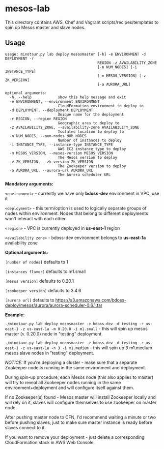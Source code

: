 mesos-lab
=========
This directory contains AWS, Chef and Vagrant scripts/recipes/templates to spin up Mesos master and slave nodes.

## Usage
```
usage: minotaur.py lab deploy mesosmaster [-h] -e ENVIRONMENT -d DEPLOYMENT -r
                                          REGION -z AVAILABILITY_ZONE
                                          [-n NUM_NODES] [-i INSTANCE_TYPE]
                                          [-m MESOS_VERSION] [-v ZK_VERSION]
                                          [-a AURORA_URL]

optional arguments:
  -h, --help            show this help message and exit
  -e ENVIRONMENT, --environment ENVIRONMENT
                        CloudFormation environment to deploy to
  -d DEPLOYMENT, --deployment DEPLOYMENT
                        Unique name for the deployment
  -r REGION, --region REGION
                        Geographic area to deploy to
  -z AVAILABILITY_ZONE, --availability-zone AVAILABILITY_ZONE
                        Isolated location to deploy to
  -n NUM_NODES, --num-nodes NUM_NODES
                        Number of instances to deploy
  -i INSTANCE_TYPE, --instance-type INSTANCE_TYPE
                        AWS EC2 instance type to deploy
  -m MESOS_VERSION, --mesos-version MESOS_VERSION
                        The Mesos version to deploy
  -v ZK_VERSION, --zk-version ZK_VERSION
                        The Zookeeper version to deploy
  -a AURORA_URL, --aurora-url AURORA_URL
                        The Aurora scheduler URL
```
**Mandatory arguments:**

`<environment>` - currently we have only **bdoss-dev** environment in VPC, use it

`<deployment>` - this term/option is used to logically separate groups of nodes within environment. Nodes that belong to different deployments won't interact with each other.

`<region>` - VPC is currently deployed in **us-east-1** region

`<availability zone>` - bdoss-dev environment belongs to **us-east-1a** availability zone

**Optional arguments:**

`[number of nodes]` defaults to 1

`[instances flavor]` defaults to m1.small

`[mesos version]` defaults to 0.20.1

`[zookeeper version]` defaults to 3.4.6

`[aurora url]` defaults to https://s3.amazonaws.com/bdoss-deploy/mesos/aurora/aurora-scheduler-0.6.1.tar

**Example:**

`./minotaur.py lab deploy mesosmaster -e bdoss-dev -d testing -r us-east-1 -z us-east-1a -m 0.20.0 -i m1.small` - this will spin up mesos master (v. 0.20.0) node in "testing" deployment.

`./minotaur.py lab deploy mesosmaster -e bdoss-dev -d testing -r us-east-1 -z us-east-1a -n 3 -i m1.medium` - this will spin up 3 m1.medium mesos slave nodes in "testing" deployment.

*NOTICE:* If you're deploying a cluster - make sure that a separate Zookeeper node is running in the same environment and deployment.

During spin-up procedure, each Mesos node (this also applies to master) will try to reveal all Zookeeper nodes running in the same environment+deployment and will configure itself against them.

If no Zookeeper(s) found - Mesos master will install Zookeeper locally and will rely on it, slaves will configure themselves to use zookeeper on master node.

After pushing master node to CFN, I'd recommend waiting a minute or two before pushing slaves, just to make sure master instance is ready before slaves connect to it.

If you want to remove your deployment - just delete a corresponding CloudFormation stack in AWS Web Console.